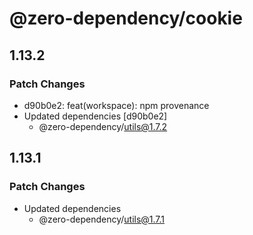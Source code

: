 # @zero-dependency/cookie

## 1.13.2

### Patch Changes

- d90b0e2: feat(workspace): npm provenance
- Updated dependencies [d90b0e2]
  - @zero-dependency/utils@1.7.2

## 1.13.1

### Patch Changes

- Updated dependencies
  - @zero-dependency/utils@1.7.1

